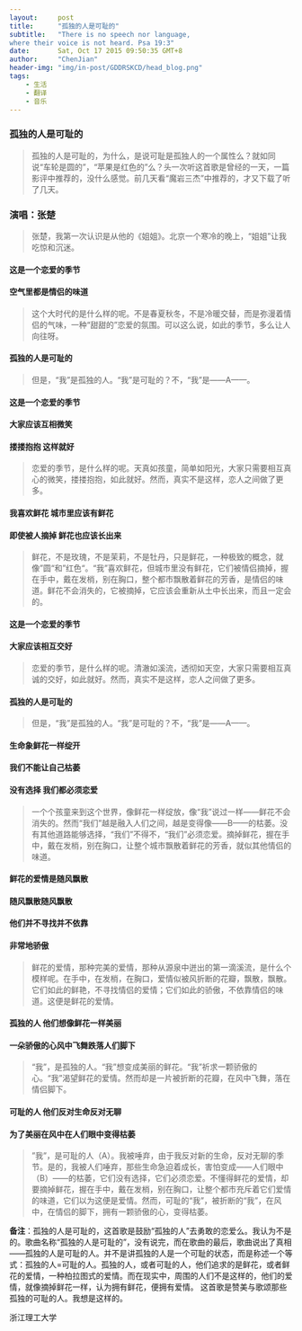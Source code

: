 ```yaml
---
layout:     post
title:      "孤独的人是可耻的"
subtitle:   "There is no speech nor language,
where their voice is not heard. Psa 19:3"
date:       Sat, Oct 17 2015 09:50:35 GMT+8
author:     "ChenJian"
header-img: "img/in-post/GDDRSKCD/head_blog.png"
tags:
    - 生活
    - 翻译
    - 音乐
---
```


### 孤独的人是可耻的> 孤独的人是可耻的，为什么，是说可耻是孤独人的一个属性么？就如同说“车轮是圆的”，“苹果是红色的”么？头一次听这首歌是曾经的一天，一篇影评中推荐的，没什么感觉。前几天看“魔岩三杰”中推荐的，才又下载了听了几天。### 演唱：张楚> 张楚，我第一次认识是从他的《姐姐》。北京一个寒冷的晚上，“姐姐”让我吃惊和沉迷。#### 这是一个恋爱的季节#### 空气里都是情侣的味道> 这个大时代的是什么样的呢。不是春夏秋冬，不是冷暖交替，而是弥漫着情侣的气味，一种“甜甜的”恋爱的氛围。可以这么说，如此的季节，多么让人向往呀。#### 孤独的人是可耻的> 但是，“我”是孤独的人。“我”是可耻的？不，“我”是——A——。#### 这是一个恋爱的季节#### 大家应该互相微笑#### 搂搂抱抱 这样就好> 恋爱的季节，是什么样的呢。天真如孩童，简单如阳光，大家只需要相互真心的微笑，搂搂抱抱，如此就好。然而，真实不是这样，恋人之间做了更多。#### 我喜欢鲜花 城市里应该有鲜花#### 即使被人摘掉 鲜花也应该长出来> 鲜花，不是玫瑰，不是茉莉，不是牡丹，只是鲜花，一种极致的概念，就像”圆“和”红色“。“我”喜欢鲜花，但城市里没有鲜花，它们被情侣摘掉，握在手中，戴在发梢，别在胸口，整个都市飘散着鲜花的芳香，是情侣的味道。鲜花不会消失的，它被摘掉，它应该会重新从土中长出来，而且一定会的。#### 这是一个恋爱的季节#### 大家应该相互交好> 恋爱的季节，是什么样的呢。清澈如溪流，透彻如天空，大家只需要相互真诚的交好，如此就好。然而，真实不是这样，恋人之间做了更多。#### 孤独的人是可耻的> 但是，“我”是孤独的人。“我”是可耻的？不，“我”是——A——。#### 生命象鲜花一样绽开#### 我们不能让自己枯萎#### 没有选择 我们都必须恋爱> 一个个孩童来到这个世界，像鲜花一样绽放，像“我”说过一样——鲜花不会消失的。然而“我们”越是融入人们之间，越是变得像——B——的枯萎。没有其他道路能够选择，“我们”不得不，“我们”必须恋爱。摘掉鲜花，握在手中，戴在发梢，别在胸口，让整个城市飘散着鲜花的芳香，就似其他情侣的味道。#### 鲜花的爱情是随风飘散#### 随风飘散随风飘散#### 他们并不寻找并不依靠#### 非常地骄傲> 鲜花的爱情，那种完美的爱情，那种从源泉中迸出的第一滴溪流，是什么个模样呢。在手中，在发梢，在胸口，爱情似被风折断的花瓣，飘散，飘散。它们如此的鲜艳，不寻找情侣的爱情；它们如此的骄傲，不依靠情侣的味道。这便是鲜花的爱情。#### 孤独的人 他们想像鲜花一样美丽#### 一朵骄傲的心风中飞舞跌落人们脚下> “我”，是孤独的人。“我”想变成美丽的鲜花。“我”祈求一颗骄傲的心。“我”渴望鲜花的爱情。然而却是一片被折断的花瓣，在风中飞舞，落在情侣脚下。#### 可耻的人 他们反对生命反对无聊#### 为了美丽在风中在人们眼中变得枯萎> ”我”，是可耻的人（A）。我被唾弃，由于我反对新的生命，反对无聊的季节。是的，我被人们唾弃，那些生命急迫着成长，害怕变成——人们眼中（B）——的枯萎，它们没有选择，它们必须恋爱。不懂得鲜花的爱情，却要摘掉鲜花，握在手中，戴在发梢，别在胸口，让整个都市充斥着它们爱情的味道，它们以为这便是爱情。然而，可耻的“我”，被折断的“我”，在风中，在情侣的脚下，拥有一颗骄傲的心，变得枯萎。**备注**：孤独的人是可耻的，这首歌是鼓励“孤独的人”去勇敢的恋爱么。我认为不是的。歌曲名称“孤独的人是可耻的”，没有说完，而在歌曲的最后，歌曲说出了真相——孤独的人是可耻的人。并不是讲孤独的人是一个可耻的状态，而是称述一个等式：孤独的人=可耻的人。孤独的人，或者可耻的人，他们追求的是鲜花，或者鲜花的爱情，一种柏拉图式的爱情。而在现实中，周围的人们不是这样的，他们的爱情，就像摘掉鲜花一样，认为拥有鲜花，便拥有爱情。这首歌是赞美与歌颂那些孤独的可耻的人。我想是这样的。浙江理工大学